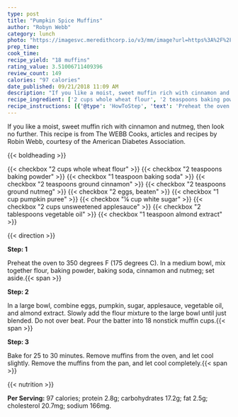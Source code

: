 ```yaml
---
type: post
title: "Pumpkin Spice Muffins"
author: "Robyn Webb"
category: lunch
photo: "https://imagesvc.meredithcorp.io/v3/mm/image?url=https%3A%2F%2Fimages.media-allrecipes.com%2Fuserphotos%2F2578126.jpg"
prep_time: 
cook_time: 
recipe_yield: "18 muffins"
rating_value: 3.51006711409396
review_count: 149
calories: "97 calories"
date_published: 09/21/2018 11:09 AM
description: "If you like a moist, sweet muffin rich with cinnamon and nutmeg, then look no further. This recipe is from The WEBB Cooks, articles and recipes by Robin Webb, courtesy of the American Diabetes Association."
recipe_ingredient: ['2 cups whole wheat flour', '2 teaspoons baking powder', '1 teaspoon baking soda', '2 teaspoons ground cinnamon', '2 teaspoons ground nutmeg', '2 eggs, beaten', '1 cup pumpkin puree', '¼ cup white sugar', '2 cups unsweetened applesauce', '2 tablespoons vegetable oil', '1 teaspoon almond extract']
recipe_instructions: [{'@type': 'HowToStep', 'text': 'Preheat the oven to 350 degrees F (175 degrees C). In a medium bowl, mix together flour, baking powder, baking soda, cinnamon and nutmeg; set aside.\n'}, {'@type': 'HowToStep', 'text': 'In a large bowl, combine eggs, pumpkin, sugar, applesauce, vegetable oil, and almond extract. Slowly add the flour mixture to the large bowl until just blended. Do not over beat. Pour the batter into 18 nonstick muffin cups.\n'}, {'@type': 'HowToStep', 'text': 'Bake for 25 to 30 minutes. Remove muffins from the oven, and let cool slightly. Remove the muffins from the pan, and let cool completely.\n'}]
---
```


If you like a moist, sweet muffin rich with cinnamon and nutmeg, then look no further. This recipe is from The WEBB Cooks, articles and recipes by Robin Webb, courtesy of the American Diabetes Association. 

{{< boldheading >}}

{{< checkbox "2 cups whole wheat flour" >}}
{{< checkbox "2 teaspoons baking powder" >}}
{{< checkbox "1 teaspoon baking soda" >}}
{{< checkbox "2 teaspoons ground cinnamon" >}}
{{< checkbox "2 teaspoons ground nutmeg" >}}
{{< checkbox "2  eggs, beaten" >}}
{{< checkbox "1 cup pumpkin puree" >}}
{{< checkbox "¼ cup white sugar" >}}
{{< checkbox "2 cups unsweetened applesauce" >}}
{{< checkbox "2 tablespoons vegetable oil" >}}
{{< checkbox "1 teaspoon almond extract" >}}


{{< direction >}}

**Step: 1**

Preheat the oven to 350 degrees F (175 degrees C). In a medium bowl, mix together flour, baking powder, baking soda, cinnamon and nutmeg; set aside.{{< span >}}

**Step: 2**

In a large bowl, combine eggs, pumpkin, sugar, applesauce, vegetable oil, and almond extract. Slowly add the flour mixture to the large bowl until just blended. Do not over beat. Pour the batter into 18 nonstick muffin cups.{{< span >}}

**Step: 3**

Bake for 25 to 30 minutes. Remove muffins from the oven, and let cool slightly. Remove the muffins from the pan, and let cool completely.{{< span >}}

{{< nutrition >}}

**Per Serving:** 97 calories; protein 2.8g; carbohydrates 17.2g; fat 2.5g; cholesterol 20.7mg; sodium 166mg.